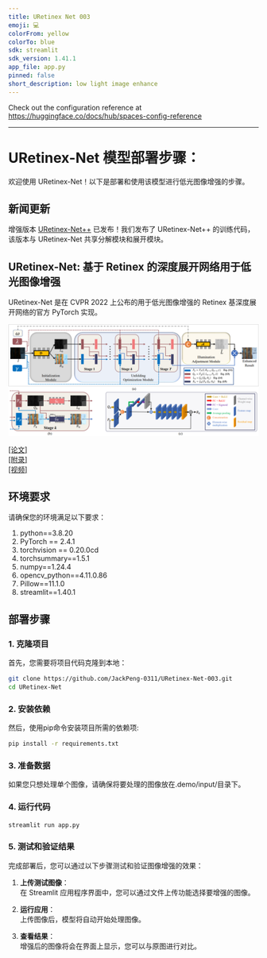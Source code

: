 ```yaml
---
title: URetinex Net 003
emoji: 💻
colorFrom: yellow
colorTo: blue
sdk: streamlit
sdk_version: 1.41.1
app_file: app.py
pinned: false
short_description: low light image enhance
---
```


Check out the configuration reference at https://huggingface.co/docs/hub/spaces-config-reference

---

# URetinex-Net 模型部署步骤：

欢迎使用 URetinex-Net！以下是部署和使用该模型进行低光图像增强的步骤。  

## 新闻更新  
增强版本 [URetinex-Net++](https://github.com/AndersonYong/URetinex-Net-PLUS) 已发布！我们发布了 URetinex-Net++ 的训练代码，该版本与 URetinex-Net 共享分解模块和展开模块。  

## URetinex-Net: 基于 Retinex 的深度展开网络用于低光图像增强  
URetinex-Net 是在 CVPR 2022 上公布的用于低光图像增强的 Retinex 基深度展开网络的官方 PyTorch 实现。  

![模型框架图](./figure/framework.png)  

[[论文]](https://openaccess.thecvf.com/content/CVPR2022/papers/Wu_URetinex-Net_Retinex-Based_Deep_Unfolding_Network_for_Low-Light_Image_Enhancement_CVPR_2022_paper.pdf)  
[[附录]](https://openaccess.thecvf.com/content/CVPR2022/supplemental/Wu_URetinex-Net_Retinex-Based_Deep_CVPR_2022_supplemental.pdf)  
[[视频]](https://www.youtube.com/watch?v=MJZ5HT1jGrA)  

## 环境要求  
请确保您的环境满足以下要求：  
1. python==3.8.20 
2. PyTorch == 2.4.1 
3. torchvision == 0.20.0cd
4. torchsummary==1.5.1
5. numpy==1.24.4
6. opencv_python==4.11.0.86
7. Pillow==11.1.0
8. streamlit==1.40.1

## 部署步骤  

### 1. 克隆项目  
首先，您需要将项目代码克隆到本地：  
```bash  
git clone https://github.com/JackPeng-0311/URetinex-Net-003.git  
cd URetinex-Net
```

### 2. 安装依赖
然后，使用pip命令安装项目所需的依赖项:
```bash  
pip install -r requirements.txt
```
### 3. 准备数据
如果您只想处理单个图像，请确保将要处理的图像放在.demo/input/目录下。

### 4. 运行代码
```bash  
streamlit run app.py
```

### 5. 测试和验证结果  
完成部署后，您可以通过以下步骤测试和验证图像增强的效果：  
1. **上传测试图像**：  
   在 Streamlit 应用程序界面中，您可以通过文件上传功能选择要增强的图像。  

2. **运行应用**：  
   上传图像后，模型将自动开始处理图像。  

3. **查看结果**：  
   增强后的图像将会在界面上显示，您可以与原图进行对比。  
